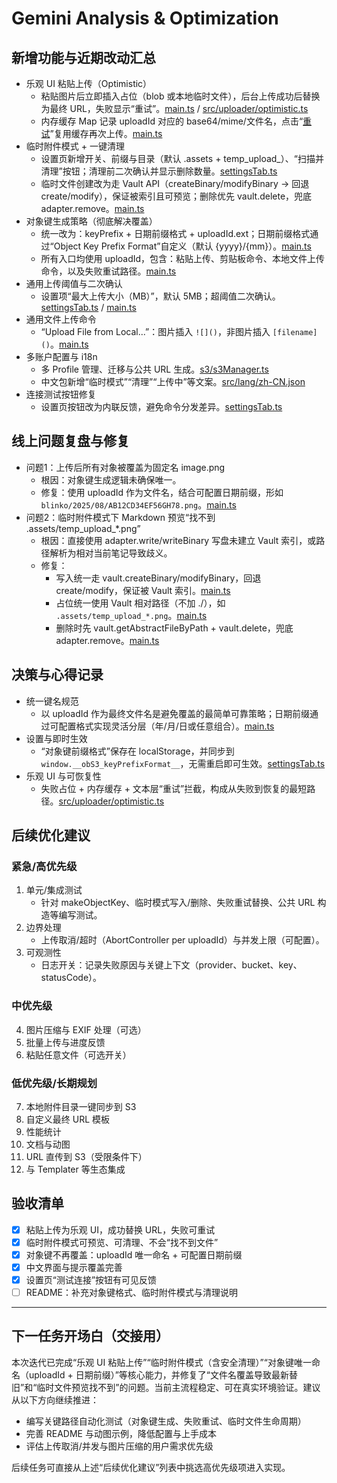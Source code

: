 # Gemini Analysis & Optimization

## 新增功能与近期改动汇总

- 乐观 UI 粘贴上传（Optimistic）
  - 粘贴图片后立即插入占位（blob 或本地临时文件），后台上传成功后替换为最终 URL，失败显示“重试”。[main.ts](main.ts:346) / [src/uploader/optimistic.ts](src/uploader/optimistic.ts:1)
  - 内存缓存 Map 记录 uploadId 对应的 base64/mime/文件名，点击“[重试](#)”复用缓存再次上传。[main.ts](main.ts:166)
- 临时附件模式 + 一键清理
  - 设置页新增开关、前缀与目录（默认 .assets + temp_upload_）、“扫描并清理”按钮；清理前二次确认并显示删除数量。[settingsTab.ts](settingsTab.ts:334)
  - 临时文件创建改为走 Vault API（createBinary/modifyBinary → 回退 create/modify），保证被索引且可预览；删除优先 vault.delete，兜底 adapter.remove。[main.ts](main.ts:402)
- 对象键生成策略（彻底解决覆盖）
  - 统一改为：keyPrefix + 日期前缀格式 + uploadId.ext；日期前缀格式通过“Object Key Prefix Format”自定义（默认 {yyyy}/{mm}）。[main.ts](main.ts:53)
  - 所有入口均使用 uploadId，包含：粘贴上传、剪贴板命令、本地文件上传命令，以及失败重试路径。[main.ts](main.ts:182,263,325,447)
- 通用上传阈值与二次确认
  - 设置项“最大上传大小（MB）”，默认 5MB；超阈值二次确认。[settingsTab.ts](settingsTab.ts:171) / [main.ts](main.ts:361)
- 通用文件上传命令
  - “Upload File from Local...”：图片插入 `![]()`，非图片插入 `[filename]()`。[main.ts](main.ts:218)
- 多账户配置与 i18n
  - 多 Profile 管理、迁移与公共 URL 生成。[s3/s3Manager.ts](s3/s3Manager.ts:1)
  - 中文包新增“临时模式”“清理”“上传中”等文案。[src/lang/zh-CN.json](src/lang/zh-CN.json:1)
- 连接测试按钮修复
  - 设置页按钮改为内联反馈，避免命令分发差异。[settingsTab.ts](settingsTab.ts:359)

## 线上问题复盘与修复

- 问题1：上传后所有对象被覆盖为固定名 image.png
  - 根因：对象键生成逻辑未确保唯一。
  - 修复：使用 uploadId 作为文件名，结合可配置日期前缀，形如 `blinko/2025/08/AB12CD34EF56GH78.png`。[main.ts](main.ts:53)
- 问题2：临时附件模式下 Markdown 预览“找不到 .assets/temp_upload_*.png”
  - 根因：直接使用 adapter.write/writeBinary 写盘未建立 Vault 索引，或路径解析为相对当前笔记导致歧义。
  - 修复：
    - 写入统一走 vault.createBinary/modifyBinary，回退 create/modify，保证被 Vault 索引。[main.ts](main.ts:402)
    - 占位统一使用 Vault 相对路径（不加 ./），如 `.assets/temp_upload_*.png`。[main.ts](main.ts:419)
    - 删除时先 vault.getAbstractFileByPath + vault.delete，兜底 adapter.remove。[main.ts](main.ts:468)

## 决策与心得记录

- 统一键名规范
  - 以 uploadId 作为最终文件名是避免覆盖的最简单可靠策略；日期前缀通过可配置格式实现灵活分层（年/月/日或任意组合）。[main.ts](main.ts:53)
- 设置与即时生效
  - “对象键前缀格式”保存在 localStorage，并同步到 `window.__obS3_keyPrefixFormat__`，无需重启即可生效。[settingsTab.ts](settingsTab.ts:246)
- 乐观 UI 与可恢复性
  - 失败占位 + 内存缓存 + 文本层“重试”拦截，构成从失败到恢复的最短路径。[src/uploader/optimistic.ts](src/uploader/optimistic.ts:116)

## 后续优化建议

### 紧急/高优先级

1. 单元/集成测试
   - 针对 makeObjectKey、临时模式写入/删除、失败重试替换、公共 URL 构造等编写测试。
2. 边界处理
   - 上传取消/超时（AbortController per uploadId）与并发上限（可配置）。
3. 可观测性
   - 日志开关：记录失败原因与关键上下文（provider、bucket、key、statusCode）。

### 中优先级

4. 图片压缩与 EXIF 处理（可选）
5. 批量上传与进度反馈
6. 粘贴任意文件（可选开关）

### 低优先级/长期规划

7. 本地附件目录一键同步到 S3
8. 自定义最终 URL 模板
9. 性能统计
10. 文档与动图
11. URL 直传到 S3（受限条件下）
12. 与 Templater 等生态集成

## 验收清单

- [x] 粘贴上传为乐观 UI，成功替换 URL，失败可重试
- [x] 临时附件模式可预览、可清理、不会“找不到文件”
- [x] 对象键不再覆盖：uploadId 唯一命名 + 可配置日期前缀
- [x] 中文界面与提示覆盖完善
- [x] 设置页“测试连接”按钮有可见反馈
- [ ] README：补充对象键格式、临时附件模式与清理说明

---

## 下一任务开场白（交接用）

本次迭代已完成“乐观 UI 粘贴上传”“临时附件模式（含安全清理）”“对象键唯一命名（uploadId + 日期前缀）”等核心能力，并修复了“文件名覆盖导致最新替旧”和“临时文件预览找不到”的问题。当前主流程稳定、可在真实环境验证。建议从以下方向继续推进：
- 编写关键路径自动化测试（对象键生成、失败重试、临时文件生命周期）
- 完善 README 与动图示例，降低配置与上手成本
- 评估上传取消/并发与图片压缩的用户需求优先级

后续任务可直接从上述“后续优化建议”列表中挑选高优先级项进入实现。